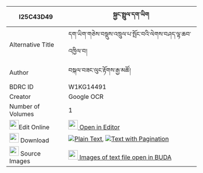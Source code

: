|I25C43D49|སྐྱང་སྤྲུལ་དག་ཡིག 
| --- | --- 
|Alternative Title |དག་ཡིག་གཅེས་བསྡུས་འཁྲུལ་པ་སྤོང་བའི་ལེགས་བཤད་ལྷ་ཆབ་འཁྱིལ་བ།
|Author| བསྐལ་བཟང་ལུང་རྟོགས་རྒྱ་མཚོ།
|BDRC ID | W1KG14491
|Creator | Google OCR
|Number of Volumes| 1
|<img width="25" src="https://img.icons8.com/color/25/000000/edit-property.png">Edit Online| [<img width="25" src="https://avatars.githubusercontent.com/u/45091458?s=200&v=4"> Open in Editor](http://editor.openpecha.org/I25C43D49)
|<img width="25" src="https://img.icons8.com/fluent/48/000000/download-2.png"/>  Download | [![](https://img.icons8.com/color/20/000000/txt.png)Plain Text](https://github.com/Openpecha/I25C43D49/releases/download/v1/kyang_trul_dakyik_plain_I25C43D49.zip), [![](https://img.icons8.com/color/20/000000/txt.png)Text with Pagination](https://github.com/Openpecha/I25C43D49/releases/download/v1/kyang_trul_dakyik_pages_I25C43D49.zip)
|<img width="25" src="https://img.icons8.com/plasticine/100/000000/pictures-folder.png"/>  Source Images | [<img width="25" src="https://library.bdrc.io/icons/BUDA-small.svg"> Images of text file open in BUDA](https://library.bdrc.io/show/bdr:W1KG14491)